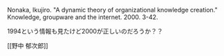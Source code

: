 
Nonaka, Ikujiro. "A dynamic theory of organizational knowledge creation." Knowledge, groupware and the internet. 2000. 3-42.

1994という情報も見たけど2000が正しいのだろうか？？

[[野中 郁次郎]]